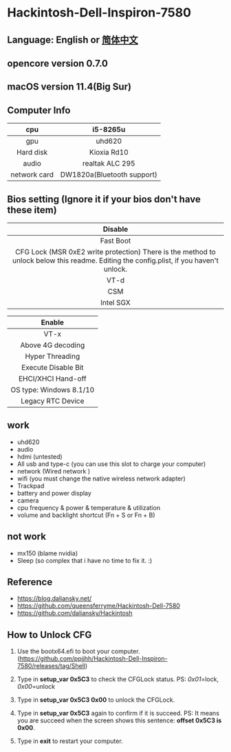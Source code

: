 # Hackintosh-Dell-Inspiron-7580

## Language: English or [简体中文](README.md)

## opencore version 0.7.0

## macOS version 11.4(Big Sur)

## Computer Info

|     cpu      |          i5-8265u          |
| :----------: | :------------------------: |
|     gpu      |           uhd620           |
|  Hard disk   |        Kioxia Rd10         |
|    audio     |      realtak ALC 295       |
| network card | DW1820a(Bluetooth support) |

## Bios setting (Ignore it if your bios don't have these item)

|                           Disable                            |
| :----------------------------------------------------------: |
|                          Fast Boot                           |
| CFG Lock (MSR 0xE2 write protection) There is the method to unlock below this readme.  Editing the config.plist, if you haven't unlock. |
|                             VT-d                             |
|                             CSM                              |
|                          Intel SGX                           |

|         Enable          |
| :---------------------: |
|          VT-x           |
|    Above 4G decoding    |
|     Hyper Threading     |
|   Execute Disable Bit   |
|   EHCI/XHCI Hand-off    |
| OS type: Windows 8.1/10 |
|    Legacy RTC Device    |

## work

* uhd620
* audio
* hdmi (untested)
* All usb and type-c (you can use this slot to charge your computer)
* network (Wired network )
* wifi (you must change the native wireless network adapter)
* Trackpad
* battery and power display
* camera
* cpu frequency & power & temperature & utilization
* volume and backlight shortcut (Fn + S or Fn + B)

## not work
* mx150 (blame nvidia)
* Sleep (so complex that i have no time to fix it. :) 

## Reference
* https://blog.daliansky.net/
* https://github.com/queensferryme/Hackintosh-Dell-7580
* https://github.com/daliansky/Hackintosh

## How to Unlock CFG

1. Use the bootx64.efi to boot your computer. (https://github.com/ppjjhh/Hackintosh-Dell-Inspiron-7580/releases/tag/Shell)

2. Type in **setup_var 0x5C3** to check the CFGLock status.   PS:  *0x01*=lock, *0x00*=unlock

3. Type in **setup_var 0x5C3 0x00** to unlock the CFGLock.

4. Type in **setup_var 0x5C3** again to confirm if it is succeed.  PS: It means you are succeed when the screen shows this sentence:  **offset 0x5C3 is 0x00**.

5. Type in **exit** to restart your computer. 
